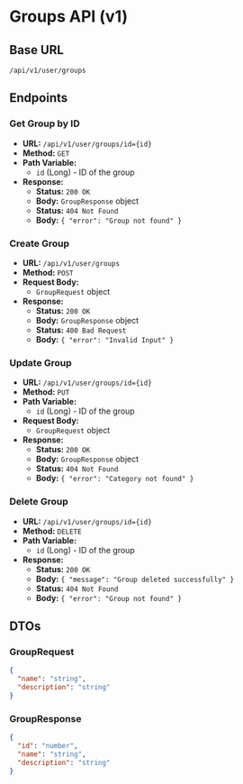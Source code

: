 # Groups API (v1)

## Base URL
`/api/v1/user/groups`

## Endpoints

### Get Group by ID

- **URL:** `/api/v1/user/groups/id={id}`
- **Method:** `GET`
- **Path Variable:**
  - `id` (Long) - ID of the group
- **Response:**
  - **Status:** `200 OK`
  - **Body:** `GroupResponse` object
  - **Status:** `404 Not Found`
  - **Body:** `{ "error": "Group not found" }`

### Create Group

- **URL:** `/api/v1/user/groups`
- **Method:** `POST`
- **Request Body:**
  - `GroupRequest` object
- **Response:**
  - **Status:** `200 OK`
  - **Body:** `GroupResponse` object
  - **Status:** `400 Bad Request`
  - **Body:** `{ "error": "Invalid Input" }`

### Update Group

- **URL:** `/api/v1/user/groups/id={id}`
- **Method:** `PUT`
- **Path Variable:**
  - `id` (Long) - ID of the group
- **Request Body:**
  - `GroupRequest` object
- **Response:**
  - **Status:** `200 OK`
  - **Body:** `GroupResponse` object
  - **Status:** `404 Not Found`
  - **Body:** `{ "error": "Category not found" }`

### Delete Group

- **URL:** `/api/v1/user/groups/id={id}`
- **Method:** `DELETE`
- **Path Variable:**
  - `id` (Long) - ID of the group
- **Response:**
  - **Status:** `200 OK`
  - **Body:** `{ "message": "Group deleted successfully" }`
  - **Status:** `404 Not Found`
  - **Body:** `{ "error": "Group not found" }`

## DTOs

### GroupRequest

```json
{
  "name": "string",
  "description": "string"
}
```

### GroupResponse

```json
{
  "id": "number",
  "name": "string",
  "description": "string"
}
```